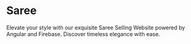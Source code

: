# Saree
Elevate your style with our exquisite Saree Selling Website powered by Angular and Firebase. Discover timeless elegance with ease.
